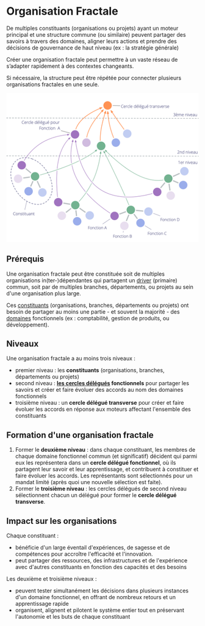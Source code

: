# Organisation Fractale

<summary>
De multiples constituants (organisations ou projets) ayant un moteur principal et une structure commune (ou similaire) peuvent partager des savoirs à travers des domaines, aligner leurs actions et prendre des décisions de gouvernance de haut niveau (ex : la stratégie générale)
</summary>

Créer une organisation fractale peut permettre à un vaste réseau de s’adapter rapidement à des contextes changeants.

Si nécessaire, la structure peut être répétée pour connecter plusieurs organisations fractales en une seule.

![Organisation Fractale](img/structural-patterns/fractal-organization.png)

## Prérequis

Une organisation fractale peut être constituée soit de multiples organisations in(ter-)dépendantes qui partagent un [driver](glossary:driver) (primaire) commun, soit par de multiples branches, départements, ou projets au sein d'une organisation plus large.

Ces [constituants](glossary:constituent) (organisations, branches, départements ou projets) ont besoin de partager au moins une partie - et souvent la majorité - des [domaines](glossary:domain) fonctionnels (ex : comptabilité, gestion de produits, ou développement).

## Niveaux

Une organisation fractale a au moins trois niveaux :

- premier niveau : les **constituants** (organisations, branches, départements ou projets)
- second niveau : **[les cercles délégués](section:delegate-circle) fonctionnels** pour partager les savoirs et créer et faire évoluer des accords au nom des domaines fonctionnels
- troisième niveau : un **cercle délégué transverse** pour créer et faire évoluer les accords en réponse aux moteurs affectant l'ensemble des constituants

## Formation d'une organisation fractale

1. Former le **deuxième niveau** : dans chaque constituant, les membres de chaque domaine fonctionnel commun (et significatif) décident qui parmi eux les représentera dans un **cercle délégué fonctionnel**, où ils partagent leur savoir et leur apprentissage, et contribuent à constituer et faire évoluer les accords. Les représentants sont sélectionnés pour un mandat limité (après quoi une nouvelle sélection est faite).
2. Former le **troisième niveau** : les cercles délégués de second niveau sélectionnent chacun un délégué pour former le **cercle délégué transverse**.

## Impact sur les organisations

Chaque constituant :

- bénéficie d'un large éventail d'expériences, de sagesse et de compétences pour accroître l'efficacité et l'innovation.
- peut partager des ressources, des infrastructures et de l'expérience avec d'autres constituants en fonction des capacités et des besoins

Les deuxième et troisième niveaux :

- peuvent tester simultanément les décisions dans plusieurs instances d'un domaine fonctionnel, en offrant de nombreux retours et un apprentissage rapide
- organisent, alignent et pilotent le système entier tout en préservant l'autonomie et les buts de chaque constituant